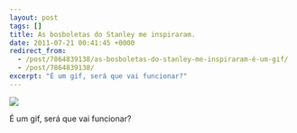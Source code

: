 ```yaml
---
layout: post
tags: []
title: As bosboletas do Stanley me inspiraram.
date: 2011-07-21 00:41:45 +0000
redirect_from:
  - /post/7864839138/as-bosboletas-do-stanley-me-inspiraram-é-um-gif/
  - /post/7864839138/
excerpt: "É um gif, será que vai funcionar?"
---
```


![](https://33.media.tumblr.com/tumblr_lonr9l8shj1qma17bo1_400.gif)

É um gif, será que vai funcionar?

